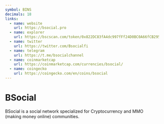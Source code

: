 ```yaml
---
symbol: BINS
decimals: 18
links:
  - name: website
    url: https://bsocial.pro
  - name: explorer
    url: https://bscscan.com/token/0x822DC83fA4dc997fFf24D0BC0A66fCB2954a6156
  - name: twitter
    url: https://twitter.com/Bsocialfi
  - name: telegram
    url: https://t.me/bsocialchannel
  - name: coinmarketcap
    url: https://coinmarketcap.com/currencies/bsocial/
  - name: coingecko
    url: https://coingecko.com/en/coins/bsocial
---
```


# BSocial

BSocial is a social network specialized for Cryptocurrency and MMO (making money online) communities.
